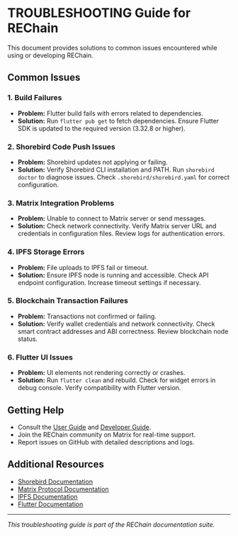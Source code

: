 # TROUBLESHOOTING Guide for REChain

This document provides solutions to common issues encountered while using or developing REChain.

## Common Issues

### 1. Build Failures

- **Problem:** Flutter build fails with errors related to dependencies.
- **Solution:** Run `flutter pub get` to fetch dependencies. Ensure Flutter SDK is updated to the required version (3.32.8 or higher).

### 2. Shorebird Code Push Issues

- **Problem:** Shorebird updates not applying or failing.
- **Solution:** Verify Shorebird CLI installation and PATH. Run `shorebird doctor` to diagnose issues. Check `.shorebird/shorebird.yaml` for correct configuration.

### 3. Matrix Integration Problems

- **Problem:** Unable to connect to Matrix server or send messages.
- **Solution:** Check network connectivity. Verify Matrix server URL and credentials in configuration files. Review logs for authentication errors.

### 4. IPFS Storage Errors

- **Problem:** File uploads to IPFS fail or timeout.
- **Solution:** Ensure IPFS node is running and accessible. Check API endpoint configuration. Increase timeout settings if necessary.

### 5. Blockchain Transaction Failures

- **Problem:** Transactions not confirmed or failing.
- **Solution:** Verify wallet credentials and network connectivity. Check smart contract addresses and ABI correctness. Review blockchain node status.

### 6. Flutter UI Issues

- **Problem:** UI elements not rendering correctly or crashes.
- **Solution:** Run `flutter clean` and rebuild. Check for widget errors in debug console. Verify compatibility with Flutter version.

## Getting Help

- Consult the [User Guide](USER_GUIDE.md) and [Developer Guide](FOR_DEVELOPERS.md).
- Join the REChain community on Matrix for real-time support.
- Report issues on GitHub with detailed descriptions and logs.

## Additional Resources

- [Shorebird Documentation](https://docs.shorebird.dev/)
- [Matrix Protocol Documentation](https://matrix.org/docs/)
- [IPFS Documentation](https://docs.ipfs.io/)
- [Flutter Documentation](https://flutter.dev/docs)

---

*This troubleshooting guide is part of the REChain documentation suite.*
